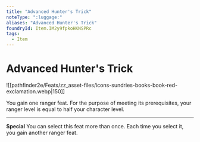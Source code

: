 ```yaml
---
title: "Advanced Hunter's Trick"
noteType: ":luggage:"
aliases: "Advanced Hunter's Trick"
foundryId: Item.IM2y9fpkoHKNSPRc
tags:
  - Item
---
```


# Advanced Hunter's Trick
![[pathfinder2e/Feats/zz_asset-files/icons-sundries-books-book-red-exclamation.webp|150]]

You gain one ranger feat. For the purpose of meeting its prerequisites, your ranger level is equal to half your character level.

* * *

**Special** You can select this feat more than once. Each time you select it, you gain another ranger feat.
